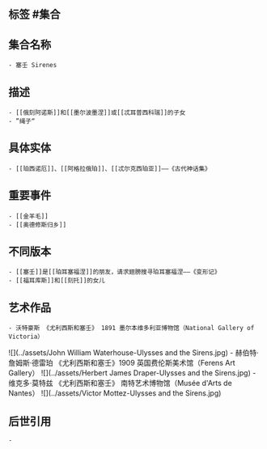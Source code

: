 ## 标签  #集合
## 集合名称
	- 塞壬 Sirenes
## 描述
	- [[俄刻阿诺斯]]和[[墨尔波墨涅]]或[[忒耳普西科瑞]]的子女
	- ”绳子“
## 具体实体
	- [[珀西诺厄]]、[[阿格拉俄珀]]、[[忒尔克西珀亚]]——《古代神话集》
## 重要事件
	- [[金羊毛]]
	- [[奥德修斯归乡]]
## 不同版本
	- [[塞壬]]是[[珀耳塞福涅]]的朋友，请求翅膀搜寻珀耳塞福涅——《变形记》
	- [[福耳库斯]]和[[刻托]]的女儿
## 艺术作品
	- 沃特豪斯 《尤利西斯和塞壬》 1891 墨尔本维多利亚博物馆（National Gallery of Victoria）
 ![](../assets/John William Waterhouse-Ulysses and the Sirens.jpg)
	- 赫伯特·詹姆斯·德雷珀 《尤利西斯和塞壬》1909 英国费伦斯美术馆（Ferens Art Gallery）
 ![](../assets/Herbert James Draper-Ulysses and the Sirens.jpg)
	- 维克多·莫特兹 《尤利西斯和塞壬》 南特艺术博物馆（Musée d'Arts de Nantes）
 ![](../assets/Victor Mottez-Ulysses and the Sirens.jpg)
## 后世引用
	-
